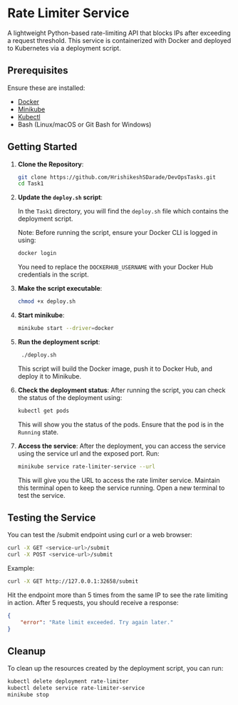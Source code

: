 # Rate Limiter Service

A lightweight Python-based rate-limiting API that blocks IPs after exceeding a request threshold. This service is containerized with Docker and deployed to Kubernetes via a deployment script.

## Prerequisites

Ensure these are installed:

- [Docker](https://www.docker.com/get-started)
- [Minikube](https://minikube.sigs.k8s.io/docs/start/)
- [Kubectl](https://kubernetes.io/docs/tasks/tools/)
- Bash (Linux/macOS or Git Bash for Windows)


## Getting Started
1. **Clone the Repository**:
   ```bash
   git clone https://github.com/HrishikeshSDarade/DevOpsTasks.git
   cd Task1
   ```

2. **Update the `deploy.sh` script**:

    In the `Task1` directory, you will find the `deploy.sh` file which contains the deployment script.

    Note: Before running the script, ensure your Docker CLI is logged in using:
    ```bash
    docker login
    ```
    You need to replace the `DOCKERHUB_USERNAME` with your Docker Hub credentials in the script.

3. **Make the script executable**:
    ```bash
    chmod +x deploy.sh
    ```

4. **Start minikube**:
   ```bash
   minikube start --driver=docker
   ```

5. **Run the deployment script**:
   ```bash
    ./deploy.sh
    ```
    This script will build the Docker image, push it to Docker Hub, and deploy it to Minikube.

6. **Check the deployment status**:
    After running the script, you can check the status of the deployment using:
    ```bash
    kubectl get pods
    ```
    This will show you the status of the pods. Ensure that the pod is in the `Running` state.

7. **Access the service**:
    After the deployment, you can access the service using the service url and the exposed port. Run:
    ```bash
    minikube service rate-limiter-service --url
    ```
    This will give you the URL to access the rate limiter service.
    Maintain this terminal open to keep the service running.
    Open a new terminal to test the service.

##  Testing the Service
You can test the /submit endpoint using curl or a web browser:
```bash
curl -X GET <service-url>/submit
curl -X POST <service-url>/submit
```
Example:

```bash
curl -X GET http://127.0.0.1:32658/submit
```
Hit the endpoint more than 5 times from the same IP to see the rate limiting in action. After 5 requests, you should receive a response:
```json
{
    "error": "Rate limit exceeded. Try again later."
}
```

## Cleanup
To clean up the resources created by the deployment script, you can run:
```bash
kubectl delete deployment rate-limiter
kubectl delete service rate-limiter-service
minikube stop
```


